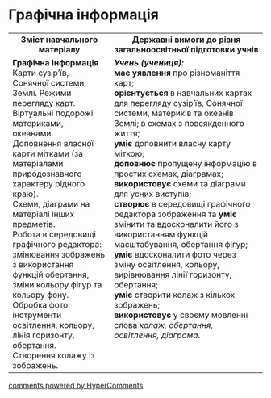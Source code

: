 <div id="hypercomments_widget" class="js-hypercomments-widget invisible"></div>

Графічна інформація
=============================================

<table>
  <tr>
    <td width="40%" align="center"><b>Зміст навчального матеріалу<b></td>
    <td width="60%" align="center"><b>Державні вимоги до рівня загальноосвітньої підготовки учнів</b></td>
  </tr>
  <tr>
    <td width="40%" style="vertical-align:top !important;">
    <b>Графічна інформація</b><br>
Карти сузір’їв, Сонячної системи, Землі. Режими перегляду карт. Віртуальні подорожі материками, океанами. <br>
Доповнення власної карти мітками (за матеріалами природознавчого характеру рідного краю).<br>
Схеми, діаграми на матеріалі інших предметів.<br>
Робота в середовищі графічного редактора: змінювання зображень з використання функцій обертання, зміни кольору фігур та кольору фону. <br>
Обробка фото: інструменти освітлення, кольору, лінія горизонту, обертання.<br>
Створення колажу із зображень.<br>
    </td>
    <td width="60%" style="vertical-align:top !important;">
    <i><b>Учень (учениця):</b></i><br>
<b>має уявлення</b> про різноманіття карт;<br>
<b>орієнтується</b> в навчальних картах для перегляду сузір’їв, Сонячної системи, материків та океанів Землі; в схемах з повсякденного життя; <br>
<b>уміє</b> доповнити власну карту міткою;<br>
<b>доповнює</b> пропущену інформацію в простих схемах, діаграмах;<br>
<b>використовує</b> схеми та діаграми для усних виступів;<br>
<b>створює</b> в середовищі графічного редактора зображення та <b>уміє</b> змінити та вдосконалити його з використанням функцій масштабування, обертання фігур;<br>
<b>уміє</b> вдосконалити фото через зміну освітлення, кольору, вирівнювання лінії горизонту, обертання;<br>
<b>уміє</b> створити колаж з кількох зображень;<br>
<b>використовує</b> у своєму мовленні слова <i>колаж, обертання, освітлення, діаграма</i>.<br></td>
  </tr>
</table>

<div class="js-hypercomments-container">
<a href="http://hypercomments.com" class="hc-link" title="comments widget">comments powered by HyperComments</a>
</div>